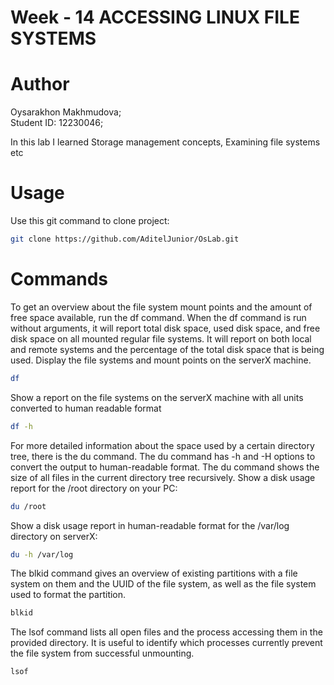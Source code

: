 # Week - 14 ACCESSING LINUX FILE SYSTEMS
# Author
Oysarakhon Makhmudova;\
Student ID: 12230046;

In this lab I learned Storage management concepts, Examining file systems etc

# Usage

Use this git command to clone project:

```bash
git clone https://github.com/AditelJunior/OsLab.git
```

# Commands
To get an overview about the file system mount points and the amount of free space available,
run the df command. When the df command is run without arguments, it will report total disk
space, used disk space, and free disk space on all mounted regular file systems. It will report on
both local and remote systems and the percentage of the total disk space that is being used.
Display the file systems and mount points on the serverX machine.
```bash
df
```
Show a report on the file systems on the serverX machine with all units converted to human readable format
```bash
df -h
```
For more detailed information about the space used by a certain directory tree, there is the du
command. The du command has -h and -H options to convert the output to human-readable
format. The du command shows the size of all files in the current directory tree recursively.
Show a disk usage report for the /root directory on your PC:
```bash
du /root
```
Show a disk usage report in human-readable format for the /var/log directory on serverX:
```bash
du -h /var/log
```
The blkid command gives an overview of existing partitions with a file system on them and the UUID of the file system, as well as the file system used to format the partition.
```bash
blkid
```
The lsof command lists all open files and the process accessing them in the provided directory.
It is useful to identify which processes currently prevent the file system from successful
unmounting.
```bash
lsof
```
